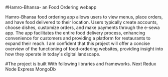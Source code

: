 #Hamro-Bhansa- an Food Ordering webapp

Hamro-Bhansa food ordering app allows users to view menus, place orders, and have food delivered to their location. Users typically create accounts, choose dishes, customize orders, and make payments through the e-sewa app. The app facilitates the entire food delivery process, enhancing convenience for customers and providing a platform for restaurants to expand their reach. I am confident that this project will offer a concise overview of the functioning of food-ordering websites, providing insight into how they operate in today's digital landscape.

#The project is built With following libraries and frameworks.
Next
Redux
Node
Express
MongoDb
